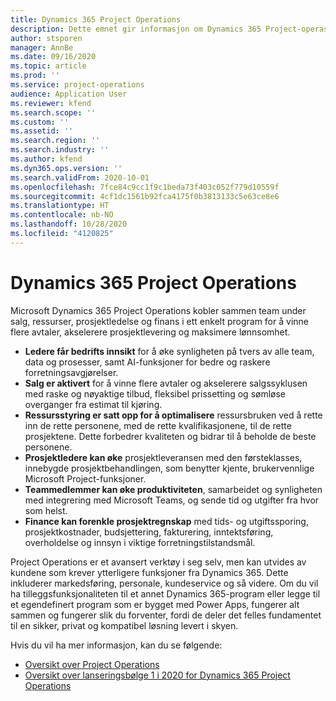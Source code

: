```yaml
---
title: Dynamics 365 Project Operations
description: Dette emnet gir informasjon om Dynamics 365 Project-operasjoner.
author: stsporen
manager: AnnBe
ms.date: 09/16/2020
ms.topic: article
ms.prod: ''
ms.service: project-operations
audience: Application User
ms.reviewer: kfend
ms.search.scope: ''
ms.custom: ''
ms.assetid: ''
ms.search.region: ''
ms.search.industry: ''
ms.author: kfend
ms.dyn365.ops.version: ''
ms.search.validFrom: 2020-10-01
ms.openlocfilehash: 7fce84c9cc1f9c1beda73f403c052f779d10559f
ms.sourcegitcommit: 4cf1dc1561b92fca4175f0b3813133c5e63ce8e6
ms.translationtype: HT
ms.contentlocale: nb-NO
ms.lasthandoff: 10/28/2020
ms.locfileid: "4120825"
---
```

# <a name="dynamics-365-project-operations"></a>Dynamics 365 Project Operations

Microsoft Dynamics 365 Project Operations kobler sammen team under salg, ressurser, prosjektledelse og finans i ett enkelt program for å vinne flere avtaler, akselerere prosjektlevering og maksimere lønnsomhet.

-   **Ledere får bedrifts innsikt** for å øke synligheten på tvers av alle team, data og prosesser, samt AI-funksjoner for bedre og raskere forretningsavgjørelser.
-   **Salg er aktivert** for å vinne flere avtaler og akselerere salgssyklusen med raske og nøyaktige tilbud, fleksibel prissetting og sømløse overganger fra estimat til kjøring.
-   **Ressursstyring er satt opp for å optimalisere** ressursbruken ved å rette inn de rette personene, med de rette kvalifikasjonene, til de rette prosjektene. Dette forbedrer kvaliteten og bidrar til å beholde de beste personene.
-   **Prosjektledere kan øke** prosjektleveransen med den førsteklasses, innebygde prosjektbehandlingen, som benytter kjente, brukervennlige Microsoft Project-funksjoner.
-   **Teammedlemmer kan øke produktiviteten**, samarbeidet og synligheten med integrering med Microsoft Teams, og sende tid og utgifter fra hvor som helst.
-   **Finance kan forenkle prosjektregnskap** med tids- og utgiftssporing, prosjektkostnader, budsjettering, fakturering, inntektsføring, overholdelse og innsyn i viktige forretningstilstandsmål.

Project Operations er et avansert verktøy i seg selv, men kan utvides av kundene som krever ytterligere funksjoner fra Dynamics 365. Dette inkluderer markedsføring, personale, kundeservice og så videre. Om du vil ha tilleggsfunksjonaliteten til et annet Dynamics 365-program eller legge til et egendefinert program som er bygget med Power Apps, fungerer alt sammen og fungerer slik du forventer, fordi de deler det felles fundamentet til en sikker, privat og kompatibel løsning levert i skyen.

Hvis du vil ha mer informasjon, kan du se følgende:

- [Oversikt over Project Operations](https://dynamics.microsoft.com/en-us/project-operations/overview/)
- [Oversikt over lanseringsbølge 1 i 2020 for Dynamics 365 Project Operations](https://docs.microsoft.com/dynamics365-release-plan/2020wave1/dynamics365-project-operations/)

